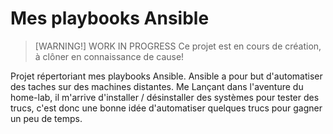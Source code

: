 # Mes playbooks Ansible

>[WARNING!]
> WORK IN PROGRESS
> Ce projet est en cours de création, à clôner en connaissance de cause!

Projet répertoriant mes playbooks Ansible. Ansible a pour but d'automatiser des taches sur des machines distantes. Me Lançant dans l'aventure du home-lab, il m'arrive d'installer / désinstaller des systèmes pour tester des trucs, c'est donc une bonne idée d'automatiser quelques trucs pour gagner un peu de temps.
